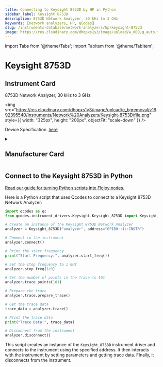 ```yaml
---
title: Connecting to Keysight 8753D by HP in Python
sidebar_label: Keysight 8753D
description: 8753D Network Analyzer, 30 kHz to 3 GHz
keywords: [network analyzers, HP, QCodes]
slug: /instruments-database/network-analyzers/hp/keysight-8753d
image: https://res.cloudinary.com/dhopxs1y3/image/upload/w_600,q_auto,f_auto/e_bgremoval/v1692395540/Instruments/Network%20Analyzers/Keysight-8753D/file.jpg
---
```


import Tabs from '@theme/Tabs';
import TabItem from '@theme/TabItem';

# Keysight 8753D

## Instrument Card

<div className="flex">

<div>

8753D Network Analyzer, 30 kHz to 3 GHz

</div>

<img src="https://res.cloudinary.com/dhopxs1y3/image/upload/e_bgremoval/v1692395540/Instruments/Network%20Analyzers/Keysight-8753D/file.png" style={{ width: "325px", height: "200px", objectFit: "scale-down" }} />

</div>

<div className="flex text-center">

<p>Device Specification: <a target="\_blank" href="https://www.keysight.com/us/en/assets/9018-40537/user-manuals/9018-40537.pdf">here</a></p>

</div>

<details style={{ marginTop: "15px"}}>
<summary><h2>Manufacturer Card</h2></summary>

<img src="https://res.cloudinary.com/dhopxs1y3/image/upload/v1692125999/Instruments/Vendor%20Logos/HP.png" style={{ width: "100%", height: "170px",objectFit: "scale-down" }} />

Keysight Technologies, or Keysight, is an American company that manufactures electronics test and measurement equipment and software.

<ul>
  <li>Headquarters: USA</li>
  <li>Yearly Revenue (millions, USD): 5420.0</li>
  <li>Vendor Website: <a href="https://www.keysight.com/us/en/home.html">here</a></li>
</ul>
</details>

## Connect to the Keysight 8753D in Python

[Read our guide for turning Python scripts into Flojoy nodes.](https://docs.flojoy.ai/custom-nodes/creating-custom-node/)
<Tabs>
<TabItem value="QCodes" label="QCodes">

Here is a Python script that uses Qcodes to connect to a Keysight 8753D Network Analyzer:

```python
import qcodes as qc
from qcodes.instrument_drivers.Keysight.Keysight_8753D import Keysight_8753D

# Create an instance of the Keysight 8753D Network Analyzer
analyzer = Keysight_8753D("analyzer", address="GPIB0::1::INSTR")

# Connect to the instrument
analyzer.connect()

# Print the start frequency
print("Start Frequency:", analyzer.start_freq())

# Set the stop frequency to 1 GHz
analyzer.stop_freq(1e9)

# Set the number of points in the trace to 101
analyzer.trace_points(101)

# Prepare the trace
analyzer.trace.prepare_trace()

# Get the trace data
trace_data = analyzer.trace()

# Print the trace data
print("Trace Data:", trace_data)

# Disconnect from the instrument
analyzer.disconnect()
```

This script creates an instance of the `Keysight_8753D` instrument driver and connects to the instrument using the specified address. It then interacts with the instrument by setting parameters and getting trace data. Finally, it disconnects from the instrument.

</TabItem>
</Tabs>